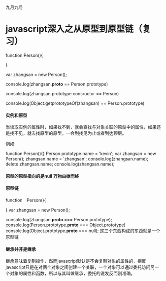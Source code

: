九月九号

# javascript深入之从原型到原型链（复习）

function Person(){

}

var zhangsan = new Person();

console.log(zhangsan.__proto__ == Person.prototype)      

console.log(zhangsan.prototype.consructor == Person)

console.log(Object.getprototypeOf(zhangsan) == Person.prototype)



#### 实例和原型

当读取实例的属性时，如果找不到，就会查找与对象关联的原型中的属性，如果还是找不见，就去找原型的原型。一会到找见为止或者到达顶层。  

例如:

function Person(){}
Person.prototype.name = 'kevin';
var zhangsan = new Person();
zhangsan.name = 'zhangsan';
console.log(zhangsan.name);
delete zhangsan.name;
console.log(zhangsan.name);

#### 原型的原型指向的是null    万物由始而终

#### 原型链 



function　Person(){

}
var zhangsan = new Person();

console.log(zhangsan.__proto__ === Person.prototype);
console.log(Person.prototype.__proto__ === Object.prototype)
console.log(Object.prototype.__proto__ === null);
这三个东西构成的东西就是一个原型链

#### 继承并非是继承

继承意味着复制操作，然而javascript默认是不会复制对象的属性的，相反javascript只是在对俩个对象之间创建一个关联，一个对象可以通过委托访问另一个对象的属性和函数，所以与其叫做继承，委托的说发反而刚准确。









